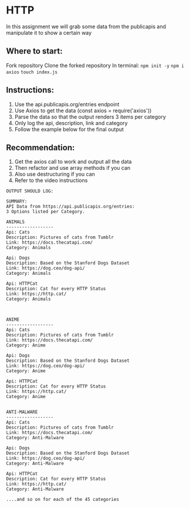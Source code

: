 # HTTP

In this assignment we will grab some data from the publicapis and manipulate it to show a certain way

## Where to start:

Fork repository
Clone the forked repository
In terminal:
`npm init -y`
`npm i axios`
`touch index.js`

## Instructions:

1.  Use the api.publicapis.org/entries endpoint
2.  Use Axios to get the data (const axios = require('axios'))
3.  Parse the data so that the output renders 3 items per category
4.  Only log the api, description, link and category
5.  Follow the example below for the final output

## Recommendation:

1.  Get the axios call to work and output all the data
2.  Then refactor and use array methods if you can
3.  Also use destructuring if you can
4.  Refer to the video instructions

```
OUTPUT SHOULD LOG:

SUMMARY:
API Data from https://api.publicapis.org/entries:
3 Options listed per Category.

ANIMALS
------------------
Api: Cats
Description: Pictures of cats from Tumblr
Link: https://docs.thecatapi.com/
Category: Animals

Api: Dogs
Description: Based on the Stanford Dogs Dataset
Link: https://dog.ceo/dog-api/
Category: Animals

Api: HTTPCat
Description: Cat for every HTTP Status
Link: https://http.cat/
Category: Animals



ANIME
------------------
Api: Cats
Description: Pictures of cats from Tumblr
Link: https://docs.thecatapi.com/
Category: Anime

Api: Dogs
Description: Based on the Stanford Dogs Dataset
Link: https://dog.ceo/dog-api/
Category: Anime

Api: HTTPCat
Description: Cat for every HTTP Status
Link: https://http.cat/
Category: Anime


ANTI-MALWARE
------------------
Api: Cats
Description: Pictures of cats from Tumblr
Link: https://docs.thecatapi.com/
Category: Anti-Malware

Api: Dogs
Description: Based on the Stanford Dogs Dataset
Link: https://dog.ceo/dog-api/
Category: Anti-Malware

Api: HTTPCat
Description: Cat for every HTTP Status
Link: https://http.cat/
Category: Anti-Malware

....and so on for each of the 45 categories
```
